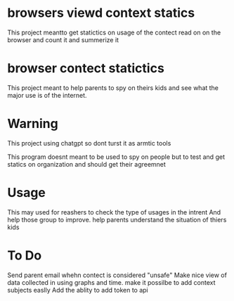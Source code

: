 
# browsers viewd context statics
This project meantto get statictics on usage of the contect read on on the browser and count it and summerize it 

# browser contect statictics 
This project meant to help parents to spy on theirs kids and see what the major use is of the internet. 


Warning
===========
This project  using chatgpt so dont turst it as armtic tools

This program doesnt meant to be used to spy on people but to test and get statics on organization and should get their agreemnet 

Usage
========
This may used for reashers to check the type of usages in the intrent
And help those group to improve.
help parents understand the situation of thiers kids

To Do
==========
Send parent email whehn contect is considered "unsafe"
Make nice view of data collected in using graphs and time.
make it possilbe to add context subjects easlly
Add the ablity to add token to api
